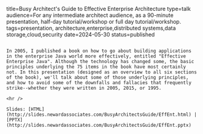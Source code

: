 title=Busy Architect's Guide   to Effective Enterprise Architecture
type=talk
audience=For any intermediate architect audience, as a 90-minute presentation, half-day tutorial/workshop or full day tutorial/workshop.
tags=presentation, architecture,enterprise,distributed systems,data storage,cloud,security
date=2024-05-30
status=published
~~~~~~

In 2005, I published a book on how to go about building applications in the enterprise Java world more effectively, entitled "Effective Enterprise Java". Although the technology has changed some, the basic principles underlying the 75 items in the book have most certainly not. In this presentation (designed as an overview to all six sections of the book), we'll talk about some of those underlying principles, and how to avoid some of the downfalls and fallacies that frequently strike--whether they were written in 2005, 2015, or 1995.
    
<hr />

Slides: [HTML](http://slides.newardassociates.com/BusyArchitectsGuide/EffEnt.html) | [PPTX](http://slides.newardassociates.com/BusyArchitectsGuide/EffEnt.pptx)

